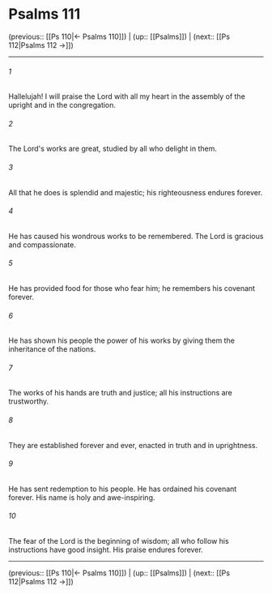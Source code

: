 # Psalms 111

(previous:: [[Ps 110|← Psalms 110]]) | (up:: [[Psalms]]) | (next:: [[Ps 112|Psalms 112 →]])

***


###### 1 
Hallelujah! I will praise the Lord with all my heart in the assembly of the upright and in the congregation. 

###### 2 
The Lord's works are great, studied by all who delight in them. 

###### 3 
All that he does is splendid and majestic; his righteousness endures forever. 

###### 4 
He has caused his wondrous works to be remembered. The Lord is gracious and compassionate. 

###### 5 
He has provided food for those who fear him; he remembers his covenant forever. 

###### 6 
He has shown his people the power of his works by giving them the inheritance of the nations. 

###### 7 
The works of his hands are truth and justice; all his instructions are trustworthy. 

###### 8 
They are established forever and ever, enacted in truth and in uprightness. 

###### 9 
He has sent redemption to his people. He has ordained his covenant forever. His name is holy and awe-inspiring. 

###### 10 
The fear of the Lord is the beginning of wisdom; all who follow his instructions have good insight. His praise endures forever.

***

(previous:: [[Ps 110|← Psalms 110]]) | (up:: [[Psalms]]) | (next:: [[Ps 112|Psalms 112 →]])
